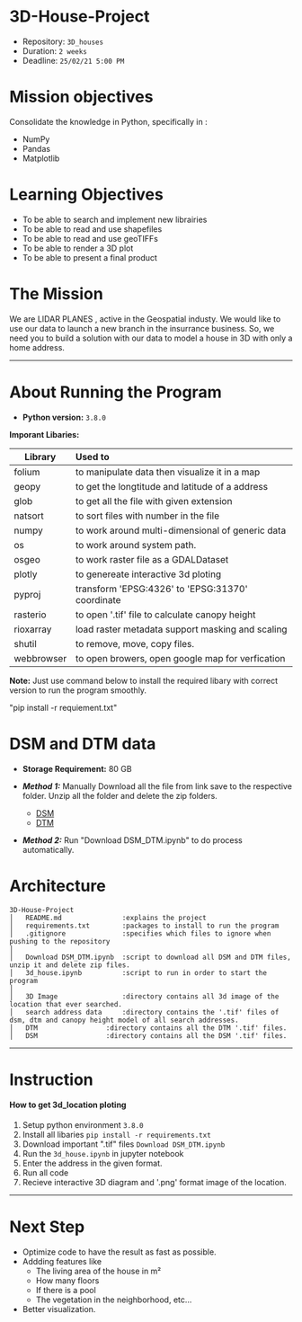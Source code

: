 # 3D-House-Project

- Repository: `3D_houses`
- Duration: `2 weeks`
- Deadline: `25/02/21 5:00 PM`


# Mission objectives

Consolidate the knowledge in Python, specifically in :

* NumPy
* Pandas
* Matplotlib


# Learning Objectives

* To be able to search and implement new librairies
* To be able to read and use shapefiles
* To be able to read and use geoTIFFs
* To be able to render a 3D plot
* To be able to present a final product


# The Mission

We are LIDAR PLANES , active in the Geospatial industy. We would like to use our data to launch a new branch in the insurrance business. So, we need you to build a solution with our data to model a house in 3D with only a home address.

---

# About Running the Program

* **Python version:** `3.8.0`

**Imporant Libaries:**

| Library       | Used to                                        |
| ------------- | :----------------------------------------------|
| folium	|to manipulate data then visualize it in a map   |
| geopy		|to get the longtitude and latitude of a address |
| glob		|to get all the file with given extension        |
| natsort	|to sort files with number in the file		 |
| numpy		|to work around multi-dimensional of generic data|
| os		|to work around system path.			 |
| osgeo		|to work raster file as a GDALDataset  		 |
| plotly	|to genereate interactive 3d ploting             |
| pyproj	|transform 'EPSG:4326' to 'EPSG:31370' coordinate|
| rasterio	|to open '.tif' file to calculate canopy height  |
| rioxarray	|load raster metadata support masking and scaling|
| shutil	|to remove, move, copy files.			 |
| webbrowser	|to open browers, open google map for verfication|

**Note:** Just use command below to install the required libary with correct version to run the program smoothly.

"pip install -r requiement.txt"


# **DSM and DTM data**

* **Storage Requirement:** 80 GB 

* ***Method 1:*** Manually Download all the file from link save to the respective folder. Unzip all the folder and delete the zip folders.
    * [DSM](http://www.geopunt.be/download?container=dhm-vlaanderen-ii-dsm-raster-1m&title=Digitaal%20Hoogtemodel%20Vlaanderen%20II,%20DSM,%20raster,%201m)
    * [DTM](http://www.geopunt.be/download?container=dhm-vlaanderen-ii-dtm-raster-1m&title=Digitaal%20Hoogtemodel%20Vlaanderen%20II,%20DTM,%20raster,%201m)

* ***Method 2:*** Run "Download DSM_DTM.ipynb" to do process automatically.


# Architecture

```
3D-House-Project
│   README.md               :explains the project
│   requirements.txt        :packages to install to run the program
│   .gitignore              :specifies which files to ignore when pushing to the repository
│
│   Download DSM_DTM.ipynb  :script to download all DSM and DTM files, unzip it and delete zip files.
│   3d_house.ipynb          :script to run in order to start the program
│   
│   3D Image          	    :directory contains all 3d image of the location that ever searched.
│   search address data	    :directory contains the '.tif' files of dsm, dtm and canopy height model of all search addresses.
│   DTM		    	    :directory contains all the DTM '.tif' files.
│   DSM		    	    :directory contains all the DSM '.tif' files.
```

---

# Instruction
#### How to get 3d_location ploting

1. Setup python environment  `3.8.0`
2. Install all libaries `pip install -r requirements.txt`
3. Download important ".tif" files `Download DSM_DTM.ipynb`
4. Run the `3d_house.ipynb` in jupyter notebook
5. Enter the address in the given format.
6. Run all code
7. Recieve interactive 3D diagram and '.png' format image of the location.

---
# Next Step

* Optimize code to have the result as fast as possible.
* Addding features like 
	* The living area of the house in m²
	* How many floors
	* If there is a pool
	* The vegetation in the neighborhood, etc...
* Better visualization.